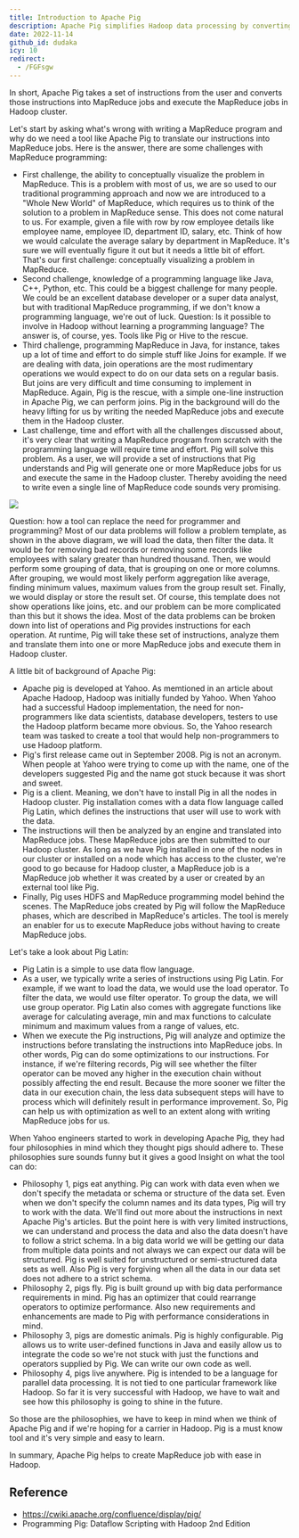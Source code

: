 ```yaml
---
title: Introduction to Apache Pig
description: Apache Pig simplifies Hadoop data processing by converting easy-to-write Pig Latin scripts into MapReduce jobs, enabling non-programmers to handle big data without coding in Java or Python.
date: 2022-11-14
github_id: dudaka
icy: 10
redirect:
  - /FGFsgw
---
```


In short, Apache Pig takes a set of instructions from the user and converts those instructions into MapReduce jobs and execute the MapReduce jobs in Hadoop cluster.

Let's start by asking what's wrong with writing a MapReduce program and why do we need a tool like Apache Pig to translate our instructions into MapReduce jobs.
Here is the answer, there are some challenges with MapReduce programming:

- First challenge, the ability to conceptually visualize the problem in MapReduce.
  This is a problem with most of us, we are so used to our traditional programming approach and now we are introduced to a "Whole New World" of MapReduce, which requires us to think of the solution to a problem in MapReduce sense.
  This does not come natural to us.
  For example, given a file with row by row employee details like employee name, employee ID, department ID, salary, etc.
  Think of how we would calculate the average salary by department in MapReduce.
  It's sure we will eventually figure it out but it needs a little bit of effort.
  That's our first challenge: conceptually visualizing a problem in MapReduce.
- Second challenge, knowledge of a programming language like Java, C++, Python, etc.
  This could be a biggest challenge for many people.
  We could be an excellent database developer or a super data analyst, but with traditional MapReduce programming, if we don't know a programming language, we're out of luck.
  Question: Is it possible to involve in Hadoop without learning a programming language?
  The answer is, of course, yes.
  Tools like Pig or Hive to the rescue.
- Third challenge, programming MapReduce in Java, for instance, takes up a lot of time and effort to do simple stuff like Joins for example.
  If we are dealing with data, join operations are the most rudimentary operations we would expect to do on our data sets on a regular basis.
  But joins are very difficult and time consuming to implement in MapReduce.
  Again, Pig is the rescue, with a simple one-line instruction in Apache Pig, we can perform joins.
  Pig in the background will do the heavy lifting for us by writing the needed MapReduce jobs and execute them in the Hadoop cluster.
- Last challenge, time and effort with all the challenges discussed about, it's very clear that writing a MapReduce program from scratch with the programming language will require time and effort.
  Pig will solve this problem.
  As a user, we will provide a set of instructions that Pig understands and Pig will generate one or more MapReduce jobs for us and execute the same in the Hadoop cluster.
  Thereby avoiding the need to write even a single line of MapReduce code sounds very promising.

![](assets/introduction-to-apache-pig_problem-template.webp)

Question: how a tool can replace the need for programmer and programming? Most of our data problems will follow a problem template, as shown in the above diagram, we will load the data, then filter the data.
It would be for removing bad records or removing some records like employees with salary greater than hundred thousand.
Then, we would perform some grouping of data, that is grouping on one or more columns.
After grouping, we would most likely perform aggregation like average, finding minimum values, maximum values from the group result set.
Finally, we would display or store the result set.
Of course, this template does not show operations like joins, etc. and our problem can be more complicated than this but it shows the idea.
Most of the data problems can be broken down into list of operations and Pig provides instructions for each operation.
At runtime, Pig will take these set of instructions, analyze them and translate them into one or more MapReduce jobs and execute them in Hadoop cluster.

A little bit of background of Apache Pig:

- Apache pig is developed at Yahoo. As memtioned in an article about Apache Hadoop, Hadoop was initially funded by Yahoo.
  When Yahoo had a successful Hadoop implementation, the need for non-programmers like data scientists, database developers, testers to use the Hadoop platform became more obvious.
  So, the Yahoo research team was tasked to create a tool that would help non-programmers to use Hadoop platform.
- Pig's first release came out in September 2008. Pig is not an acronym.
  When people at Yahoo were trying to come up with the name, one of the developers suggested Pig and the name got stuck because it was short and sweet.
- Pig is a client. Meaning, we don't have to install Pig in all the nodes in Hadoop cluster.
  Pig installation comes with a data flow language called Pig Latin, which defines the instructions that user will use to work with the data.
- The instructions will then be analyzed by an engine and translated into MapReduce jobs.
  These MapReduce jobs are then submitted to our Hadoop cluster.
  As long as we have Pig installed in one of the nodes in our cluster or installed on a node which has access to the cluster, we're good to go because for Hadoop cluster, a MapReduce job is a MapReduce job whether it was created by a user or created by an external tool like Pig.
- Finally, Pig uses HDFS and MapReduce programming model behind the scenes.
  The MapReduce jobs created by Pig will follow the MapReduce phases, which are described in MapReduce's articles.
  The tool is merely an enabler for us to execute MapReduce jobs without having to create MapReduce jobs.

Let's take a look about Pig Latin:

- Pig Latin is a simple to use data flow language.
- As a user, we typically write a series of instructions using Pig Latin.
  For example, if we want to load the data, we would use the load operator.
  To filter the data, we would use filter operator.
  To group the data, we will use group operator.
  Pig Latin also comes with aggregate functions like average for calculating average, min and max functions to calculate minimum and maximum values from a range of values, etc.
- When we execute the Pig instructions, Pig will analyze and optimize the instructions before translating the instructions into MapReduce jobs.
  In other words, Pig can do some optimizations to our instructions.
  For instance, if we're filtering records, Pig will see whether the filter operator can be moved any higher in the execution chain without possibly affecting the end result.
  Because the more sooner we filter the data in our execution chain, the less data subsequent steps will have to process which will definitely result in performance improvement.
  So, Pig can help us with optimization as well to an extent along with writing MapReduce jobs for us.

When Yahoo engineers started to work in developing Apache Pig, they had four philosophies in mind which they thought pigs should adhere to. These philosophies sure sounds funny but it gives a good Insight on what the tool can do:

- Philosophy 1, pigs eat anything.
  Pig can work with data even when we don't specify the metadata or schema or structure of the data set.
  Even when we don't specify the column names and its data types, Pig will try to work with the data. We'll find out more about the instructions in next Apache Pig's articles.
  But the point here is with very limited instructions, we can understand and process the data and also the data doesn't have to follow a strict schema.
  In a big data world we will be getting our data from multiple data points and not always we can expect our data will be structured.
  Pig is well suited for unstructured or semi-structured data sets as well.
  Also Pig is very forgiving when all the data in our data set does not adhere to a strict schema.
- Philosophy 2, pigs fly.
  Pig is built ground up with big data performance requirements in mind.
  Pig has an optimizer that could rearrange operators to optimize performance.
  Also new requirements and enhancements are made to Pig with performance considerations in mind.
- Philosophy 3, pigs are domestic animals.
  Pig is highly configurable.
  Pig allows us to write user-defined functions in Java and easily allow us to integrate the code so we're not stuck with just the functions and operators supplied by Pig.
  We can write our own code as well.
- Philosophy 4, pigs live anywhere.
  Pig is intended to be a language for parallel data processing.
  It is not tied to one particular framework like Hadoop.
  So far it is very successful with Hadoop, we have to wait and see how this philosophy is going to shine in the future.

So those are the philosophies, we have to keep in mind when we think of Apache Pig and if we're hoping for a carrier in Hadoop.
Pig is a must know tool and it's very simple and easy to learn.

In summary, Apache Pig helps to create MapReduce job with ease in Hadoop.

## Reference

- https://cwiki.apache.org/confluence/display/pig/
- Programming Pig: Dataflow Scripting with Hadoop 2nd Edition
